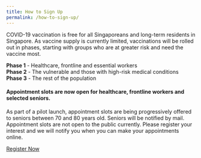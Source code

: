 ```yaml
---
title: How to Sign Up
permalink: /how-to-sign-up/
---
```


COVID-19 vaccination is free for all Singaporeans and long-term residents in Singapore.
As vaccine supply is currently limited, vaccinations will be rolled out in phases, starting with groups who are at greater risk and need the vaccine most.

**Phase 1** - Healthcare, frontline and essential workers <br/>
**Phase 2** - The vulnerable and those with high-risk medical conditions <br/>
**Phase 3** - The rest of the population

#### **Appointment slots are now open for healthcare, frontline workers and selected seniors.**

As part of a pilot launch, appointment slots are being progressively offered to seniors between 70 and 80 years old. Seniors will be notified by mail. Appointment slots are not open to the public currently. Please register your interest and we will notify you when you can make your appointments online.

<a href="https://preregister.vaccine.gov.sg/" class="bp-button is-secondary is-uppercase" target="_blank">Register Now</a>
